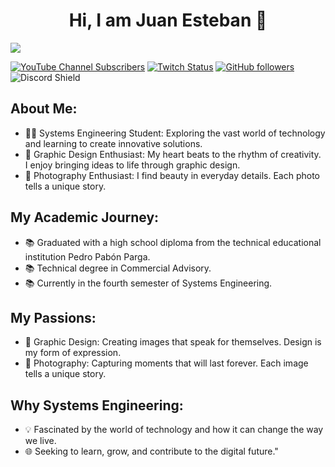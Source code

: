 <div align="center">
<h1 align="center">Hi, I am Juan Esteban 👋</h1>
</div>
<img src="https://i.imgur.com/u7C8DVJ.png">

[![YouTube Channel Subscribers](https://img.shields.io/youtube.com/@juanzesaenz24?style=social)](https://youtube.com/juanzesaenz24?sub_confirmation=1)
[![Twitch Status](https://img.shields.io/twitch/status/aristidevs?style=social)](https://www.twitch.tv/aristidevs)
[![GitHub followers](https://img.shields.io/github/followers/arisguimera?style=social)](https://github.com/ArisGuimera)
![Discord Shield](https://discordapp.com/api/guilds/807719549075980308/widget.png?style=shield)

## About Me:
- 🧑‍💻 Systems Engineering Student: Exploring the vast world of technology and learning to create innovative solutions.
- 🎨 Graphic Design Enthusiast: My heart beats to the rhythm of creativity. I enjoy bringing ideas to life through graphic design.
- 📸 Photography Enthusiast: I find beauty in everyday details. Each photo tells a unique story.

## My Academic Journey:
- 📚 Graduated with a high school diploma from the technical educational institution Pedro Pabón Parga.
- 📚 Technical degree in Commercial Advisory.
- 📚 Currently in the fourth semester of Systems Engineering.

## My Passions:
- 🎨 Graphic Design: Creating images that speak for themselves. Design is my form of expression.
- 📸 Photography: Capturing moments that will last forever. Each image tells a unique story.

## Why Systems Engineering:
- 💡 Fascinated by the world of technology and how it can change the way we live.
- 🌐 Seeking to learn, grow, and contribute to the digital future."
